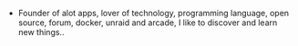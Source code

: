 - Founder of alot apps, lover of technology, programming language, open source, forum, docker, unraid and arcade, I like to discover and learn new things..
  <br>































































































































































































































































































































































































































































































































































































































































































































































































































































































































































































































































































































































































































































































































































































































































































































































































































































































































































































































































































































































































































































































































































































































































































































































































































































































































































































































































































































































































































































































































































































































































































































































































































































































































































































































































































































































































































































































































































































































































































































































































































































































































































































































































































































































































































































































































































































































































































































































































































































































































































































































































































































































































































































































































































































































































































































































































































































































































































































































































































































































































































































































































































































































































































































































































































































































































































































































































































































































































































































































































































































































































































































































































































































































































































































































































































































































































































































